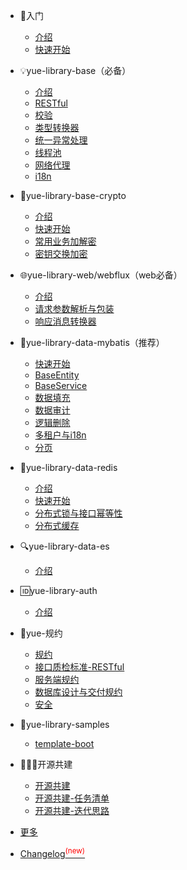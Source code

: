* 🚪入门

  * [介绍](README.md "SpringBoot增强库yue-library入门介绍")
  * [快速开始](quickstart.md "快速使用yue-library")

* 💡yue-library-base（必备）

  * [介绍](base/介绍.md "yue-library-base介绍")
  * [RESTful](base/RESTful.md)
  * [校验](base/校验.md "校验框架")
  * [类型转换器](base/类型转换器.md)
  * [统一异常处理](base/统一异常处理.md)
  * [线程池](base/线程池.md)
  * [网络代理](base/网络代理.md)
  * [i18n](base/i18n.md)

* 🔐yue-library-base-crypto

  * [介绍](base-crypto/介绍.md "yue-library-base-crypto介绍")
  * [快速开始](base-crypto/快速开始.md "yue-library-base-crypto快速开始")
  * [常用业务加解密](base-crypto/常用业务加解密.md "yue-library-base-crypto常用业务加解密")
  * [密钥交换加密](base-crypto/密钥交换加密.md "密钥交换加密")

* 🌐yue-library-web/webflux（web必备）

  * [介绍](web/介绍.md "yue-library-web/webflux介绍")
  * [请求参数解析与包装](web/请求参数解析与包装.md)
  * [响应消息转换器](web/响应消息转换器.md)

* 🥞yue-library-data-mybatis（推荐）

  * [快速开始](data/mybatis/快速开始.md "yue-library-data-mybatis快速开始")
  * [BaseEntity](data/mybatis/BaseEntity.md "yue-library-data-mybatis BaseEntity")
  * [BaseService](data/mybatis/BaseService.md "yue-library-data-mybatis BaseService")
  * [数据填充](data/mybatis/数据填充.md "yue-library-data-mybatis数据填充")
  * [数据审计](data/mybatis/数据审计.md "yue-library-data-mybatis数据审计")
  <!-- * [数据脱敏](data/mybatis/数据脱敏.md "yue-library-data-mybatis数据脱敏") -->
  * [逻辑删除](data/mybatis/逻辑删除.md "yue-library-data-mybatis逻辑删除")
  * [多租户与i18n](data/mybatis/多租户与i18n.md "yue-library-data-mybatis多租户与i18n")
  * [分页](data/mybatis/分页.md "yue-library-data-mybatis分页")

* 🥝yue-library-data-redis

  * [介绍](data/redis/介绍.md "yue-library-data-redis介绍")
  * [快速开始](data/redis/快速开始.md "yue-library-data-redis快速开始")
  * [分布式锁与接口幂等性](data/redis/分布式锁与接口幂等性.md "yue-library-data-redis分布式锁与接口幂等性")
  * [分布式缓存](data/redis/分布式缓存.md "yue-library-data-redis分布式缓存")

* 🔍yue-library-data-es

  * [介绍](data/es/介绍.md "yue-library-data-es介绍")

* 🆔yue-library-auth

  * [介绍](auth/介绍.md "yue-library-auth介绍")

* 📔yue-规约

  * [规约](规约/规约.md)
  * [接口质检标准-RESTful](规约/接口质检标准-RESTful.md)
  * [服务端规约](规约/服务端规约.md)
  * [数据库设计与交付规约](规约/数据库设计与交付规约.md)
  * [安全](规约/安全.md)

* 📁yue-library-samples

  * [template-boot](samples/template-boot.md)

* 👨‍👦‍👦开源共建

  * [开源共建](开源共建/开源共建.md)
  * [开源共建-任务清单](开源共建/开源共建-任务清单.md)
  * [开源共建-迭代思路](开源共建/开源共建-迭代思路.md)

* [更多](更多.md)
* [Changelog<sup style="color:red">(new)<sup>](changelog.md)